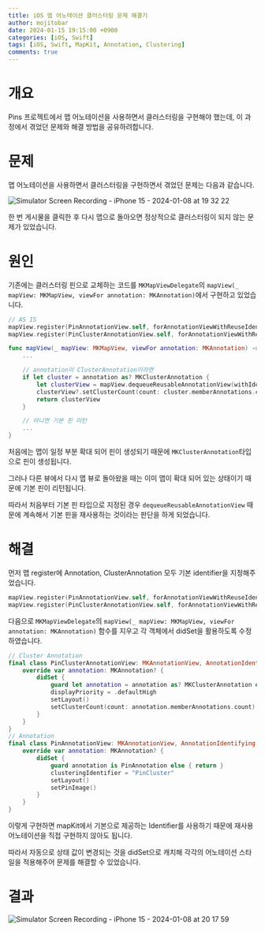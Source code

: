 ```yaml
---
title: iOS 맵 어노테이션 클러스터링 문제 해결기
author: mojitobar
date: 2024-01-15 19:15:00 +0900
categories: [iOS, Swift]
tags: [iOS, Swift, MapKit, Annotation, Clustering]
comments: true
---
```


# 개요

Pins 프로젝트에서 맵 어노테이션을 사용하면서 클러스터링을 구현해야 했는데, 이 과정에서 겪었던 문제와 해결 방법을 공유하려합니다.

# 문제

맵 어노테이션을 사용하면서 클러스터링을 구현하면서 겪었던 문제는 다음과 같습니다.

![Simulator Screen Recording - iPhone 15 - 2024-01-08 at 19 32 22](https://github.com/f-lab-edu/pins/assets/16567811/b32e7dea-e13d-4585-9877-40dc29be8be2)

한 번 게시물을 클릭한 후 다시 맵으로 돌아오면 정상적으로 클러스터링이 되지 않는 문제가 있었습니다.

# 원인

기존에는 클러스터링 핀으로 교체하는 코드를 `MKMapViewDelegate`의 `mapView(_ mapView: MKMapView, viewFor annotation: MKAnnotation)`에서 구현하고 있었습니다.

```swift
// AS IS
mapView.register(PinAnnotationView.self, forAnnotationViewWithReuseIdentifier: PinAnnotationView.identifier)
mapView.register(PinClusterAnnotationView.self, forAnnotationViewWithReuseIdentifier: PinClusterAnnotationView.identifier)

func mapView(_ mapView: MKMapView, viewFor annotation: MKAnnotation) -> MKAnnotationView? {
    ...

    // annotation이 ClusterAnnotation이라면
    if let cluster = annotation as? MKClusterAnnotation {
        let clusterView = mapView.dequeueReusableAnnotationView(withIdentifier: PinClusterAnnotationView.identifier) as? PinClusterAnnotationView
        clusterView?.setClusterCount(count: cluster.memberAnnotations.count)
        return clusterView
    }

    // 아니면 기본 핀 리턴
    ...
}
```

처음에는 맵이 일정 부분 확대 되어 핀이 생성되기 때문에 `MKClusterAnnotation`타입으로 핀이 생성됩니다.

그러나 다른 뷰에서 다시 맵 뷰로 돌아왔을 때는 이미 맵이 확대 되어 있는 상태이기 때문에 기본 핀이 리턴됩니다.

따라서 처음부터 기본 핀 타입으로 지정된 경우 `dequeueReusableAnnotationView` 때문에 계속해서 기본 핀을 재사용하는 것이라는 판단을 하게 되었습니다.

# 해결

먼저 맵 register에 Annotation, ClusterAnnotation 모두 기본 identifier을 지정해주었습니다.

```swift
mapView.register(PinAnnotationView.self, forAnnotationViewWithReuseIdentifier: MKMapViewDefaultAnnotationViewReuseIdentifier)
mapView.register(PinClusterAnnotationView.self, forAnnotationViewWithReuseIdentifier: MKMapViewDefaultClusterAnnotationViewReuseIdentifier)
```

다음으로 `MKMapViewDelegate`의 `mapView(_ mapView: MKMapView, viewFor annotation: MKAnnotation)` 함수를 지우고 각 객체에서 didSet을 활용하도록 수정하였습니다.

```swift
// Cluster Annotation
final class PinClusterAnnotationView: MKAnnotationView, AnnotationIdentifying {
    override var annotation: MKAnnotation? {
        didSet {
            guard let annotation = annotation as? MKClusterAnnotation else { return }
            displayPriority = .defaultHigh
            setLayout()
            setClusterCount(count: annotation.memberAnnotations.count)
        }
    }
}
// Annotation
final class PinAnnotationView: MKAnnotationView, AnnotationIdentifying {
    override var annotation: MKAnnotation? {
        didSet {
            guard annotation is PinAnnotation else { return }
            clusteringIdentifier = "PinCluster"
            setLayout()
            setPinImage()
        }
    }
}
```

이렇게 구현하면 mapKit에서 기본으로 제공하는 Identifier를 사용하기 때문에 재사용 어노테이션을 직접 구현하지 않아도 됩니다.

따라서 자동으로 상태 값이 변경되는 것을 didSet으로 캐치해 각각의 어노테이션 스타일을 적용해주어 문제를 해결할 수 있었습니다.

# 결과

![Simulator Screen Recording - iPhone 15 - 2024-01-08 at 20 17 59](https://github.com/f-lab-edu/pins/assets/16567811/634c9225-fd13-47c5-a42f-48f7dcf401d7)
